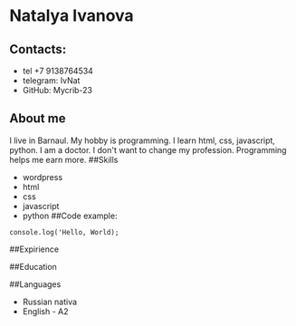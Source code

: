 # Natalya Ivanova
## Contacts:
* tel +7 9138764534
* telegram: IvNat
* GitHub: Mycrib-23
## About me
I live in Barnaul. My hobby is programming. I learn html, css, javascript, python. I am a doctor. I don't want to change my profession. Programming helps me earn more.
##Skills
* wordpress
* html
* css
* javascript
* python
##Code example:
```
console.log('Hello, World);
```

##Expirience

##Education

##Languages
* Russian nativa
* English - A2

